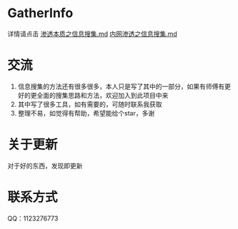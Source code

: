 # GatherInfo
详情请点击
[渗透本质之信息搜集.md](https://github.com/Paper-Pen/GatherInfo/blob/master/%E6%B8%97%E9%80%8F%E6%9C%AC%E8%B4%A8%E4%B9%8B%E4%BF%A1%E6%81%AF%E6%90%9C%E9%9B%86.md)
[内网渗透之信息搜集.md](https://github.com/Paper-Pen/GatherInfo/blob/master/%E6%B8%97%E9%80%8F%E6%9C%AC%E8%B4%A8%E4%B9%8B%E4%BF%A1%E6%81%AF%E6%90%9C%E9%9B%86.md)
# 交流
1. 信息搜集的方法还有很多很多，本人只是写了其中的一部分，如果有师傅有更好的更全面的搜集思路和方法，欢迎加入到此项目中来
2. 其中写了很多工具，如有需要的，可随时联系我获取
3. 整理不易，如觉得有帮助，希望能给个star，多谢
# 关于更新
对于好的东西，发现即更新
# 联系方式
QQ：1123276773
